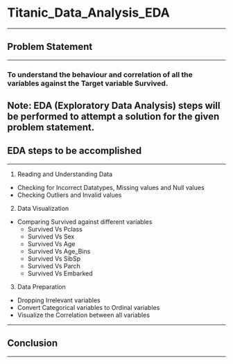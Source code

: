 # Titanic_Data_Analysis_EDA
---
## **Problem Statement** 
---
### To understand the behaviour and correlation of all the variables against the Target variable **Survived**. 
Note: EDA (Exploratory Data Analysis) steps will be performed to attempt a solution for the given problem statement.  
---
## **EDA steps to be accomplished** 
---
1. Reading and Understanding Data 
  - Checking for Incorrect Datatypes, Missing values and Null values 
  - Checking Outliers and Invalid values 
2. Data Visualization 
  - Comparing Survived against different variables 
    - Survived Vs Pclass 
    - Survived Vs Sex 
    - Survived Vs Age 
     - Survived Vs Age_Bins 
    - Survived Vs SibSp 
    - Survived Vs Parch 
    - Survived Vs Embarked 
3. Data Preparation 
  - Dropping Irrelevant variables 
  - Convert Categorical variables to Ordinal variables 
  - Visualize the Correlation between all variables
---
## **Conclusion**
---
